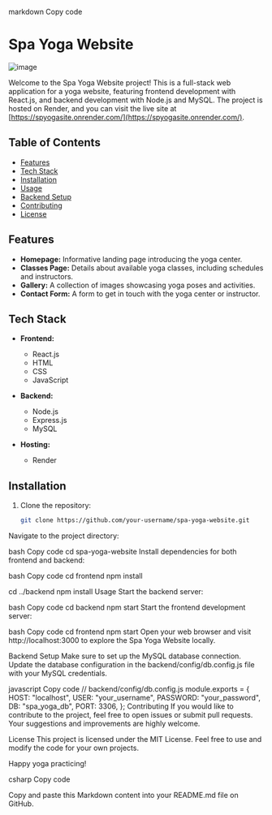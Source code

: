 markdown
Copy code
# Spa Yoga Website
![image](https://github.com/shivanand1602/yoga_frontend/assets/88983117/39e57995-f7ca-410e-b2cb-993515296dd2)


Welcome to the Spa Yoga Website project! This is a full-stack web application for a yoga website, featuring frontend development with React.js, and backend development with Node.js and MySQL. The project is hosted on Render, and you can visit the live site at [https://spyogasite.onrender.com/](https://spyogasite.onrender.com/).

## Table of Contents

- [Features](#features)
- [Tech Stack](#tech-stack)
- [Installation](#installation)
- [Usage](#usage)
- [Backend Setup](#backend-setup)
- [Contributing](#contributing)
- [License](#license)

## Features

- **Homepage:** Informative landing page introducing the yoga center.
- **Classes Page:** Details about available yoga classes, including schedules and instructors.
- **Gallery:** A collection of images showcasing yoga poses and activities.
- **Contact Form:** A form to get in touch with the yoga center or instructor.

## Tech Stack

- **Frontend:**
  - React.js
  - HTML
  - CSS
  - JavaScript

- **Backend:**
  - Node.js
  - Express.js
  - MySQL

- **Hosting:**
  - Render

## Installation

1. Clone the repository:

   ```bash
   git clone https://github.com/your-username/spa-yoga-website.git
Navigate to the project directory:

bash
Copy code
cd spa-yoga-website
Install dependencies for both frontend and backend:

bash
Copy code
cd frontend
npm install

cd ../backend
npm install
Usage
Start the backend server:

bash
Copy code
cd backend
npm start
Start the frontend development server:

bash
Copy code
cd frontend
npm start
Open your web browser and visit http://localhost:3000 to explore the Spa Yoga Website locally.

Backend Setup
Make sure to set up the MySQL database connection. Update the database configuration in the backend/config/db.config.js file with your MySQL credentials.

javascript
Copy code
// backend/config/db.config.js
module.exports = {
  HOST: "localhost",
  USER: "your_username",
  PASSWORD: "your_password",
  DB: "spa_yoga_db",
  PORT: 3306,
};
Contributing
If you would like to contribute to the project, feel free to open issues or submit pull requests. Your suggestions and improvements are highly welcome.

License
This project is licensed under the MIT License. Feel free to use and modify the code for your own projects.

Happy yoga practicing!

csharp
Copy code

Copy and paste this Markdown content into your README.md file on GitHub.
